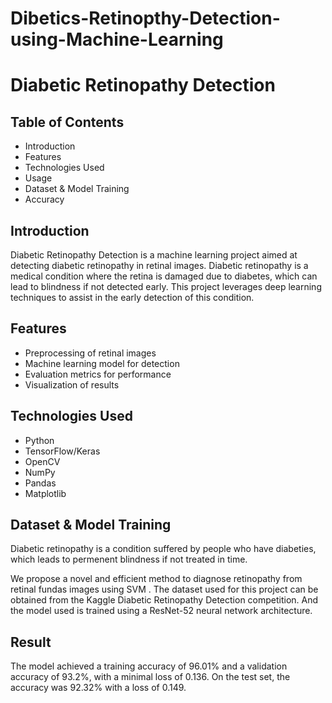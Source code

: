 # Dibetics-Retinopthy-Detection-using-Machine-Learning

# Diabetic Retinopathy Detection
## Table of Contents
- Introduction
- Features
- Technologies Used
- Usage
- Dataset & Model Training
- Accuracy

## Introduction

Diabetic Retinopathy Detection is a machine learning project aimed at detecting diabetic retinopathy in retinal images. Diabetic retinopathy is a medical condition where the retina is damaged due to diabetes, which can lead to blindness if not detected early. This project leverages deep learning techniques to assist in the early detection of this condition.

## Features
- Preprocessing of retinal images
- Machine learning model for detection
- Evaluation metrics for performance
- Visualization of results

## Technologies Used
- Python
- TensorFlow/Keras
- OpenCV
- NumPy
- Pandas
- Matplotlib

## Dataset & Model Training
Diabetic retinopathy is a condition suffered by people who have diabeties, which leads to permenent blindness if not treated in time.

We propose a novel and efficient method to diagnose retinopathy from retinal fundas images using SVM .
The dataset used for this project can be obtained from the Kaggle Diabetic Retinopathy Detection competition. And the model used is trained using a ResNet-52 neural network architecture.

## Result
The model achieved a training accuracy of 96.01% and a validation accuracy of 93.2%, with a minimal loss of 0.136. On the test set, the accuracy was 92.32% with a loss of 0.149. 

